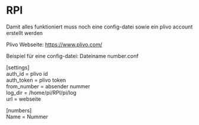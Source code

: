 # RPI

Damit alles funktioniert muss noch eine config-datei sowie ein plivo account erstellt werden 

Plivo Webseite: https://www.plivo.com/

Beispiel für eine config-datei:
Dateiname number.conf

[settings]  
auth_id = plivo id  
auth_token = plivo token  
from_number = absender nummer  
log_dir = /home/pi/RPI/pi/log  
url = webseite  

[numbers]  
Name = Nummer

